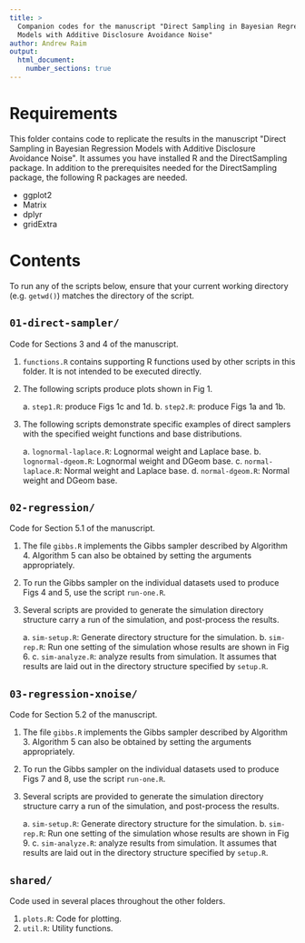 ```yaml
---
title: >
  Companion codes for the manuscript "Direct Sampling in Bayesian Regression
  Models with Additive Disclosure Avoidance Noise"
author: Andrew Raim
output: 
  html_document:
    number_sections: true
---
```


# Requirements

This folder contains code to replicate the results in the manuscript "Direct
Sampling in Bayesian Regression Models with Additive Disclosure Avoidance
Noise". It assumes you have installed R and the DirectSampling package. In
addition to the prerequisites needed for the DirectSampling package, the
following R packages are needed.

- ggplot2
- Matrix
- dplyr
- gridExtra

# Contents
To run any of the scripts below, ensure that your current working directory
(e.g. `getwd()`) matches the directory of the script.

## `01-direct-sampler/`
Code for Sections 3 and 4 of the manuscript.

1. `functions.R` contains supporting R functions used by other scripts in this
   folder. It is not intended to be executed directly.

2. The following scripts produce plots shown in Fig 1.

   a. `step1.R`: produce Figs 1c and 1d.
   b. `step2.R`: produce Figs 1a and 1b.

3. The following scripts demonstrate specific examples of direct samplers with
   the specified weight functions and base distributions.

   a. `lognormal-laplace.R`: Lognormal weight and Laplace base.
   b. `lognormal-dgeom.R`: Lognormal weight and DGeom base.
   c. `normal-laplace.R`: Normal weight and Laplace base.
   d. `normal-dgeom.R`:  Normal weight and DGeom base.

## `02-regression/`
Code for Section 5.1 of the manuscript.

1. The file `gibbs.R` implements the Gibbs sampler described by Algorithm 4.
   Algorithm 5 can also be obtained by setting the arguments appropriately.

2. To run the Gibbs sampler on the individual datasets used to produce Figs 4
   and 5, use the script `run-one.R`.

3. Several scripts are provided to generate the simulation directory structure
   carry a run of the simulation, and post-process the results.

   a. `sim-setup.R`: Generate directory structure for the simulation.
   b. `sim-rep.R`: Run one setting of the simulation whose results are shown in
      Fig 6.
   c. `sim-analyze.R`: analyze results from simulation. It assumes that results
      are laid out in the directory structure specified by `setup.R`.

## `03-regression-xnoise/`
Code for Section 5.2 of the manuscript.

1. The file `gibbs.R` implements the Gibbs sampler described by Algorithm 3.
   Algorithm 5 can also be obtained by setting the arguments appropriately.

2. To run the Gibbs sampler on the individual datasets used to produce Figs 7
   and 8, use the script `run-one.R`.

3. Several scripts are provided to generate the simulation directory structure
   carry a run of the simulation, and post-process the results.

   a. `sim-setup.R`: Generate directory structure for the simulation.
   b. `sim-rep.R`: Run one setting of the simulation whose results are shown in
      Fig 9.
   c. `sim-analyze.R`: analyze results from simulation. It assumes that results
      are laid out in the directory structure specified by `setup.R`.

## `shared/`
Code used in several places throughout the other folders.

1. `plots.R`: Code for plotting.
2. `util.R`: Utility functions.

